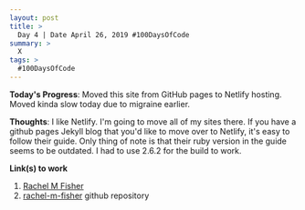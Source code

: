 ```yaml
---
layout: post
title: >
  Day 4 | Date April 26, 2019 #100DaysOfCode
summary: >
  X
tags: >
  #100DaysOfCode
---
```



**Today's Progress**: Moved this site from GitHub pages to Netlify hosting. Moved kinda slow today due to migraine earlier.

**Thoughts**: I like Netlify. I'm going to move all of my sites there. If you have a github pages Jekyll blog that you'd like to move over to Netlify, it's easy to follow their guide. Only thing of note is that their ruby version in the guide seems to be outdated. I had to use 2.6.2 for the build to work.

**Link(s) to work**
1. [Rachel M Fisher](https://www.rachelmfisher.com)
2. [rachel-m-fisher](https://github.com/Elenaltarien/rachel-m-fisher) github repository 